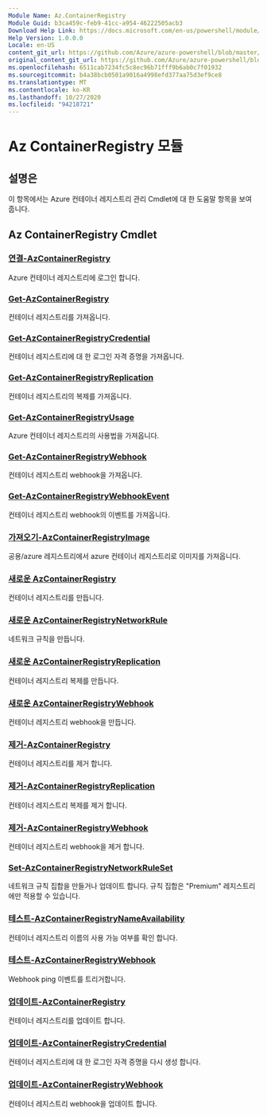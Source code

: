 ```yaml
---
Module Name: Az.ContainerRegistry
Module Guid: b3ca459c-feb9-41cc-a954-46222505acb3
Download Help Link: https://docs.microsoft.com/en-us/powershell/module/az.containerregistry
Help Version: 1.0.0.0
Locale: en-US
content_git_url: https://github.com/Azure/azure-powershell/blob/master/src/ContainerRegistry/ContainerRegistry/help/Az.ContainerRegistry.md
original_content_git_url: https://github.com/Azure/azure-powershell/blob/master/src/ContainerRegistry/ContainerRegistry/help/Az.ContainerRegistry.md
ms.openlocfilehash: 6511cab7234fc5c8ec96b71fff9b6ab0c7f01932
ms.sourcegitcommit: b4a38bcb0501a9016a4998efd377aa75d3ef9ce8
ms.translationtype: MT
ms.contentlocale: ko-KR
ms.lasthandoff: 10/27/2020
ms.locfileid: "94218721"
---
```

# Az ContainerRegistry 모듈
## 설명은
이 항목에서는 Azure 컨테이너 레지스트리 관리 Cmdlet에 대 한 도움말 항목을 보여 줍니다.

## Az ContainerRegistry Cmdlet
### [연결-AzContainerRegistry](Connect-AzContainerRegistry.md)
Azure 컨테이너 레지스트리에 로그인 합니다.

### [Get-AzContainerRegistry](Get-AzContainerRegistry.md)
컨테이너 레지스트리를 가져옵니다.

### [Get-AzContainerRegistryCredential](Get-AzContainerRegistryCredential.md)
컨테이너 레지스트리에 대 한 로그인 자격 증명을 가져옵니다.

### [Get-AzContainerRegistryReplication](Get-AzContainerRegistryReplication.md)
컨테이너 레지스트리의 복제를 가져옵니다.

### [Get-AzContainerRegistryUsage](Get-AzContainerRegistryUsage.md)
Azure 컨테이너 레지스트리의 사용법을 가져옵니다.

### [Get-AzContainerRegistryWebhook](Get-AzContainerRegistryWebhook.md)
컨테이너 레지스트리 webhook을 가져옵니다.

### [Get-AzContainerRegistryWebhookEvent](Get-AzContainerRegistryWebhookEvent.md)
컨테이너 레지스트리 webhook의 이벤트를 가져옵니다.

### [가져오기-AzContainerRegistryImage](Import-AzContainerRegistryImage.md)
공용/azure 레지스트리에서 azure 컨테이너 레지스트리로 이미지를 가져옵니다.

### [새로운 AzContainerRegistry](New-AzContainerRegistry.md)
컨테이너 레지스트리를 만듭니다.

### [새로운 AzContainerRegistryNetworkRule](New-AzContainerRegistryNetworkRule.md)
네트워크 규칙을 만듭니다.

### [새로운 AzContainerRegistryReplication](New-AzContainerRegistryReplication.md)
컨테이너 레지스트리 복제를 만듭니다.

### [새로운 AzContainerRegistryWebhook](New-AzContainerRegistryWebhook.md)
컨테이너 레지스트리 webhook을 만듭니다.

### [제거-AzContainerRegistry](Remove-AzContainerRegistry.md)
컨테이너 레지스트리를 제거 합니다.

### [제거-AzContainerRegistryReplication](Remove-AzContainerRegistryReplication.md)
컨테이너 레지스트리 복제를 제거 합니다.

### [제거-AzContainerRegistryWebhook](Remove-AzContainerRegistryWebhook.md)
컨테이너 레지스트리 webhook을 제거 합니다.

### [Set-AzContainerRegistryNetworkRuleSet](Set-AzContainerRegistryNetworkRuleSet.md)
네트워크 규칙 집합을 만들거나 업데이트 합니다. 규칙 집합은 "Premium" 레지스트리에만 적용할 수 있습니다.

### [테스트-AzContainerRegistryNameAvailability](Test-AzContainerRegistryNameAvailability.md)
컨테이너 레지스트리 이름의 사용 가능 여부를 확인 합니다.

### [테스트-AzContainerRegistryWebhook](Test-AzContainerRegistryWebhook.md)
Webhook ping 이벤트를 트리거합니다.

### [업데이트-AzContainerRegistry](Update-AzContainerRegistry.md)
컨테이너 레지스트리를 업데이트 합니다.

### [업데이트-AzContainerRegistryCredential](Update-AzContainerRegistryCredential.md)
컨테이너 레지스트리에 대 한 로그인 자격 증명을 다시 생성 합니다.

### [업데이트-AzContainerRegistryWebhook](Update-AzContainerRegistryWebhook.md)
컨테이너 레지스트리 webhook을 업데이트 합니다.

